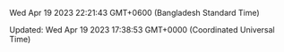 Wed Apr 19 2023 22:21:43 GMT+0600 (Bangladesh Standard Time)

Updated: Wed Apr 19 2023 17:38:53 GMT+0000 (Coordinated Universal Time)

